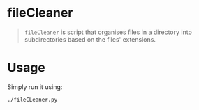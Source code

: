 # fileCleaner
> `fileCleaner` is script that organises files in a directory into subdirectories based on the files' extensions.

# Usage
Simply run it using:
```
./fileCLeaner.py
```
